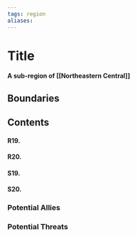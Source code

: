 ```yaml
---
tags: region
aliases:
---
```

# Title
#### A sub-region of [[Northeastern Central]]
## Boundaries
## Contents
#### R19.
#### R20.
#### S19.
#### S20.
### Potential Allies
### Potential Threats